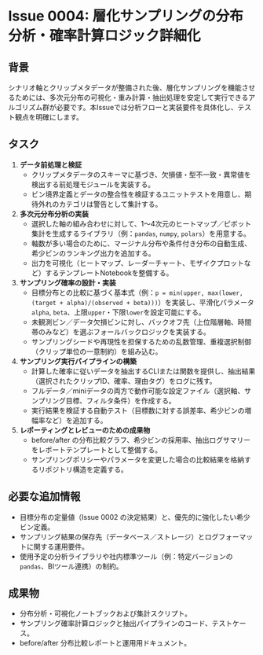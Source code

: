 # Issue 0004: 層化サンプリングの分布分析・確率計算ロジック詳細化

## 背景
シナリオ軸とクリップメタデータが整備された後、層化サンプリングを機能させるためには、多次元分布の可視化・重み計算・抽出処理を安定して実行できるアルゴリズム群が必要です。本Issueでは分析フローと実装要件を具体化し、テスト観点を明確にします。

## タスク
1. **データ前処理と検証**
   - クリップメタデータのスキーマに基づき、欠損値・型不一致・異常値を検出する前処理モジュールを実装する。
   - ビン境界定義とデータの整合性を検証するユニットテストを用意し、期待外れのカテゴリは警告として集計する。
2. **多次元分布分析の実装**
   - 選択した軸の組み合わせに対して、1〜4次元のヒートマップ／ピボット集計を生成するライブラリ（例：`pandas`, `numpy`, `polars`）を用意する。
   - 軸数が多い場合のために、マージナル分布や条件付き分布の自動生成、希少ビンのランキング出力を追加する。
   - 出力を可視化（ヒートマップ、レーダーチャート、モザイクプロットなど）するテンプレートNotebookを整備する。
3. **サンプリング確率の設計・実装**
   - 目標分布との比較に基づく基本式（例：`p = min(upper, max(lower, (target + alpha)/(observed + beta)))`）を実装し、平滑化パラメータ `alpha`, `beta`、上限`upper`・下限`lower`を設定可能にする。
   - 未観測ビン／データ欠損ビンに対し、バックオフ先（上位階層軸、時間帯のみなど）を選ぶフォールバックロジックを実装する。
   - サンプリングシードや再現性を担保するための乱数管理、重複選択制御（クリップ単位の一意制約）を組み込む。
4. **サンプリング実行パイプラインの構築**
   - 計算した確率に従いデータを抽出するCLIまたは関数を提供し、抽出結果（選択されたクリップID、確率、理由タグ）をログに残す。
   - フルデータ／miniデータの両方で動作可能な設定ファイル（選択軸、サンプリング目標、フィルタ条件）を作成する。
   - 実行結果を検証する自動テスト（目標数に対する誤差率、希少ビンの増幅率など）を追加する。
5. **レポーティングとレビューのための成果物**
   - before/after の分布比較グラフ、希少ビンの採用率、抽出ログサマリーをレポートテンプレートとして整備する。
   - サンプリングポリシーやパラメータを変更した場合の比較結果を格納するリポジトリ構造を定義する。

## 必要な追加情報
- 目標分布の定量値（Issue 0002 の決定結果）と、優先的に強化したい希少ビン定義。
- サンプリング結果の保存先（データベース／ストレージ）とログフォーマットに関する運用要件。
- 使用予定の分析ライブラリや社内標準ツール（例：特定バージョンの`pandas`、BIツール連携）の制約。

## 成果物
- 分布分析・可視化ノートブックおよび集計スクリプト。
- サンプリング確率計算ロジックと抽出パイプラインのコード、テストケース。
- before/after 分布比較レポートと運用用ドキュメント。
